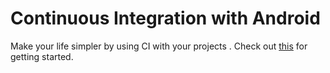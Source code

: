 # Continuous Integration with Android

Make your life simpler by using CI with your projects . Check out [this](https://proandroiddev.com/circleci-with-android-continuous-integration-3ecd98f92bd4) for getting started.